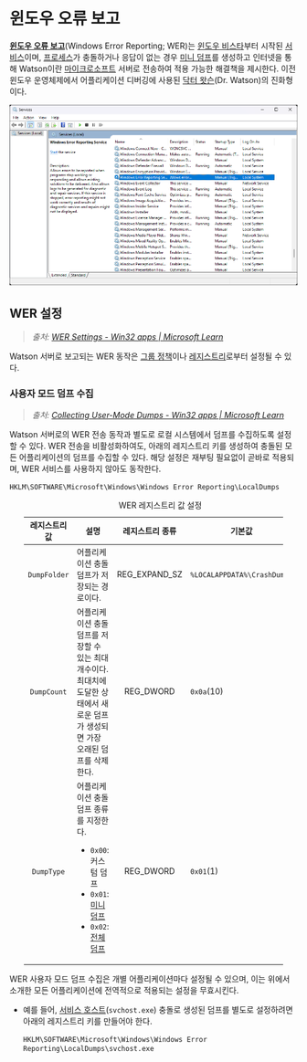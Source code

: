 # 윈도우 오류 보고
**[윈도우 오류 보고](https://learn.microsoft.com/en-us/windows/win32/wer/windows-error-reporting)**(Windows Error Reporting; WER)는 [윈도우 비스타](Windows.md)부터 시작된 [서비스](Service.md)이며, [프로세스](Process.md)가 충돌하거나 응답이 없는 경우 [미니 덤프](ko.Dump#미니-덤프)를 생성하고 인터넷을 통해 Watson이란 [마이크로소프트](https://www.microsoft.com) 서버로 전송하여 적용 가능한 해결책을 제시한다. 이전 윈도우 운영체제에서 어플리케이션 디버깅에 사용된 [닥터 왓슨](https://en.wikipedia.org/wiki/Dr._Watson_(debugger))(Dr. Watson)의 진화형이다.

![Windows Error Reporting 서비스](./images/windows_error_reporting.png)

## WER 설정
> *출처: [WER Settings - Win32 apps | Microsoft Learn](https://learn.microsoft.com/en-us/windows/win32/wer/wer-settings)*

Watson 서버로 보고되는 WER 동작은 [그룹 정책](GPO.md)이나 [레지스트리](Registry.md)로부터 설정될 수 있다.

### 사용자 모드 덤프 수집
> *출처: [Collecting User-Mode Dumps - Win32 apps | Microsoft Learn](https://learn.microsoft.com/en-us/windows/win32/wer/collecting-user-mode-dumps)*

Watson 서버로의 WER 전송 동작과 별도로 로컬 시스템에서 덤프를 수집하도록 설정할 수 있다. WER 전송을 비활성화하여도, 아래의 레지스트리 키를 생성하여 충돌된 모든 어플리케이션의 덤프를 수집할 수 있다. 해당 설정은 재부팅 필요없이 곧바로 적용되며, WER 서비스를 사용하지 않아도 동작한다.

```
HKLM\SOFTWARE\Microsoft\Windows\Windows Error Reporting\LocalDumps
```

<table style="width: 90%; margin-left: auto; margin-right: auto;"><caption style="caption-side: top;">WER 레지스트리 값 설정</caption><colgroup><col style="width: 15%;"/><col style="width: 45%;"/><col style="width: 15%;"/><col style="width: 25%;"/></colgroup><thead><tr><th style="text-align: center;">레지스트리 값</th><th style="text-align: center;">설명</th><th style="text-align: center;">레지스트리 종류</th><th style="text-align: center;">기본값</th></tr></thead><tbody><tr><td style="text-align: center;"><code>DumpFolder</code></td><td>어플리케이션 충돌 덤프가 저장되는 경로이다.</td><td style="text-align: center;">REG_EXPAND_SZ</td><td><code>%LOCALAPPDATA%\CrashDumps</code></td></tr><tr><td style="text-align: center;"><code>DumpCount</code></td><td>어플리케이션 충돌 덤프를 저장할 수 있는 최대 개수이다. 최대치에 도달한 상태에서 새로운 덤프가 생성되면 가장 오래된 덤프를 삭제한다.</td><td style="text-align: center;">REG_DWORD</td><td><code>0x0a</code>(10)</td></tr><tr><td style="text-align: center;"><code>DumpType</code></td><td>어플리케이션 충돌 덤프 종류를 지정한다.<ul><li><code>0x00</code>: 커스텀 덤프</li><li><code>0x01</code>: <a href="Dump.md#미니-덤프">미니 덤프</a></li><li><code>0x02</code>: <a href="Dump.md#전체-덤프">전체 덤프</a></li></ul></td><td style="text-align: center;">REG_DWORD</td><td><code>0x01</code>(1)</td></tr></tbody></table>

WER 사용자 모드 덤프 수집은 개별 어플리케이션마다 설정될 수 있으며, 이는 위에서 소개한 모든 어플리케이션에 전역적으로 적용되는 설정을 무효시킨다.

* 예를 들어, [서비스 호스트](Service.md#서비스-호스트)(`svchost.exe`) 충돌로 생성된 덤프를 별도로 설정하려면 아래의 레지스트리 키를 만들어야 한다.

    ```
    HKLM\SOFTWARE\Microsoft\Windows\Windows Error Reporting\LocalDumps\svchost.exe
    ```
